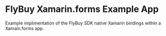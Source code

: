# FlyBuy Xamarin.forms Example App

Example implimentation of the FlyBuy SDK native Xamarin bindings within a Xamain.forms app.

